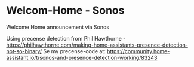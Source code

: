 # Welcom-Home - Sonos
Welcome Home announcement via Sonos

Using precense detection from Phil Hawthorne - https://philhawthorne.com/making-home-assistants-presence-detection-not-so-binary/
Se my precense-code at: https://community.home-assistant.io/t/sonos-and-presence-detection-working/83243 
